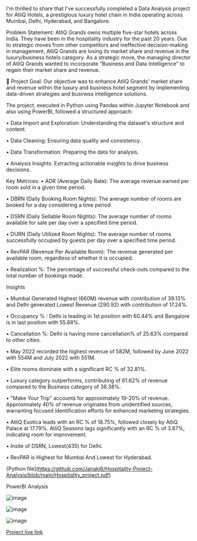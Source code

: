 I'm thrilled to share that I've successfully completed a Data Analysis project for AtliQ Hotels, a prestigious luxury hotel chain in India operating across Mumbai, Delhi, Hyderabad, and Bangalore.

Problem Statement:
AtliQ Grands owns multiple five-star hotels across India. They have been in the hospitality industry for the past 20 years. Due to strategic moves from other competitors and ineffective decision-making in management, AtliQ Grands are losing its market share and revenue in the luxury/business hotels category. As a strategic move, the managing director of AtliQ Grands wanted to incorporate “Business and Data Intelligence” to regain their market share and revenue.

🎯 Project Goal: 
Our objective was to enhance AtliQ Grands' market share and revenue within the luxury and business hotel segment by implementing data-driven strategies and business intelligence solutions.


The project, executed in Python using Pandas within Jupyter Notebook and also using PowerBI, followed a structured approach:

• Data Import and Exploration: Understanding the dataset's structure and content.

• Data Cleaning: Ensuring data quality and consistency.

• Data Transformation: Preparing the data for analysis.

• Analysis Insights: Extracting actionable insights to drive business decisions.


Key Metrices:
•	ADR (Average Daily Rate): The average revenue earned per room sold in a given time period. 

•	DBRN (Daily Booking Room Nights): The average number of rooms are booked for a day considering a time period

•	DSRN (Daily Sellable Room Nights): The average number of rooms available for sale per day over a specified time period. 

•	DURN (Daily Utilized Room Nights): The average number of rooms successfully occupied by guests per day over a specified time period. 

•	RevPAR (Revenue Per Available Room): The revenue generated per available room, regardless of whether it is occupied. 

•	Realization %: The percentage of successful check-outs compared to the total number of bookings made. 


Insights

•	Mumbai Generated Highest (660M) revenue with contribution of 39.13% and Delhi generated Lowest Revenue (290.92) with contribution of 17.24%.

•	Occupancy % : Delhi is leading in 1st position with 60.44% and Bangalore is in last position with 55.68%. 

•	Cancellation %: Delhi is having more cancellation% of 25.63% compared to other cities.

•	May 2022 recorded the highest revenue of 582M, followed by June 2022 with 554M and July 2022 with 551M. 

•	Elite rooms dominate with a significant RC % of 32.81%. 

•	Luxury category outperforms, contributing of 61.62% of revenue compared to the Business category of 38.38%.

•	"Make Your Trip" accounts for approximately 19-20% of revenue. Approximately 40% of revenue originates from unidentified sources, warranting focused identification efforts for enhanced marketing strategies.

•	AtliQ Exotica leads with an RC % of 18.75%, followed closely by AtliQ Palace at 17.79%.  AtliQ Seasons lags significantly with an RC % of 3.87%, indicating room for improvement.

•	Insite of DSRN, Lowest(435) for Delhi.

•	RevPAR is Highest for Mumbai And Lowest for Hyderabad.


{Python file](https://github.com/Janaki6/Hospitality-Project-Analysis/blob/main/Hospitality_project.pdf)

PowerBI Analysis

![image](https://github.com/user-attachments/assets/e732bd45-1df6-42d5-a1ef-d094b706575b)

![image](https://github.com/user-attachments/assets/c06c6bda-8a55-48da-ad71-69aedd1319cd)

![image](https://github.com/user-attachments/assets/41518130-d89f-4211-a5f2-ca437b526479)


[Project live link](https://app.powerbi.com/groups/me/reports/ee78f9b9-8c51-41c7-87ee-11ec3e8a34cb/7c7af39a3ac82dc51d2e?experience=power-bi)


